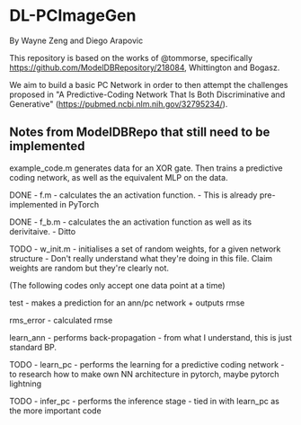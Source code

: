 # DL-PCImageGen

By Wayne Zeng and Diego Arapovic

This repository is based on the works of @tommorse, specifically https://github.com/ModelDBRepository/218084, Whittington and Bogasz.

We aim to build a basic PC Network in order to then attempt the challenges proposed in "A Predictive-Coding Network That Is Both Discriminative and Generative" (https://pubmed.ncbi.nlm.nih.gov/32795234/).

## Notes from ModelDBRepo that still need to be implemented

example_code.m generates data for an XOR gate. Then trains a predictive coding network, as well as the equivalent MLP on the data.

DONE - f.m - calculates the an activation function. - This is already pre-implemented in PyTorch

DONE - f_b.m - calculates the an activation function as well as its derivitaive. - Ditto

TODO - w_init.m - initialises a set of random weights, for a given network structure - Don't really understand what they're doing in this file. Claim weights are random but they're clearly not.

(The following codes only accept one data point at a time)

test - makes a prediction for an ann/pc network + outputs rmse

rms_error - calculated rmse

learn_ann - performs back-propagation - from what I understand, this is just standard BP. 

TODO - learn_pc - performs the learning for a predictive coding network - to research how to make own NN architecture in pytorch, maybe pytorch lightning

TODO - infer_pc - performs the inference stage - tied in with learn_pc as the more important code